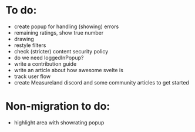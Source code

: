 # To do:

- create popup for handling (showing) errors
- remaining ratings, show true number
- drawing
- restyle filters
- check (stricter) content security policy
- do we need loggedInPopup?
- write a contribution guide
- write an article about how awesome svelte is
- track user flow
- create Measureland discord and some community articles to get started

# Non-migration to do:
- highlight area with showrating popup
